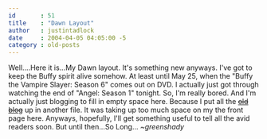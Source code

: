 ```yaml
---
id       : 51
title    : "Dawn Layout"
author   : justintadlock
date     : 2004-04-05 04:05:00 -5
category : old-posts
---
```


Well....Here it is...My Dawn layout. It's something new anyways.  I've got to keep the Buffy spirit alive somehow.  At least until May 25, when the "Buffy the Vampire Slayer: Season 6" comes out on DVD.  I actually just got through watching the end of "Angel: Season 1" tonight.  So, I'm really bored.  And I'm actually just blogging to fill in empty space here.  Because I put all the <a href="http://" title="Link No Longer Available"><del> old blog</del></a> up in another file.  It was taking up too much space on my the front page here.  Anyways, hopefully, I'll get something useful to tell all the avid readers soon.  But until then...So Long...  <em> ~greenshady</em>
